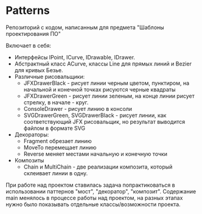 # Patterns
Репозиторий с кодом, написанным для предмета "Шаблоны проектирования ПО"

Включает в себя:
* Интерфейсы IPoint, ICurve, IDrawable, IDrawer.
* Абстрактный класс ACurve, классы Line для прямых линий и Bezier для кривых Безье.
* Различные рисовальщики:
  * JFXDrawerBlack - рисует линии черным цветом, пунктиром, на начальной и конечной точках рисуются черные квадраты
  * JFXDrawerGreen - рисует линии зеленым, на конце линии рисует стрелку, в начале - круг.
  * ConsoleDrawer - рисует линию в консоли
  * SVGDrawerGreen, SVGDrawerBlack - рисует линии, как соответствующий JFX рисовальщик, но результат выводится файлом в формате SVG
* Декораторы:
  * Fragment обрезает линию
  * MoveTo перемещает линию
  * Reverse меняет местами начальную и конечную точки
* Композиты
  * Chain и MultiChain - две реализации композита, который склеивает линии в одну.

При работе над проектом ставилась задача попрактиковаться в использовании паттернов "мост", "декоратор", "композит".
Содержание main менялось в процессе работы над проектом, на разных этапах нужно было показывать отдельные классы/возможности проекта.


